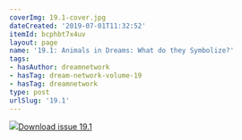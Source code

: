 ```yaml
---
coverImg: 19.1-cover.jpg
dateCreated: '2019-07-01T11:32:52'
itemId: bcphbt7x4uv
layout: page
name: '19.1: Animals in Dreams: What do they Symbolize?'
tags:
- hasAuthor: dreamnetwork
- hasTag: dream-network-volume-19
- hasTag: dreamnetwork
type: post
urlSlug: '19.1'
---
```

<img class="card-journal-img" src="../images/19.1-rect.jpg"/><a href="../files/pdfs/Volume_19/19.1-Dream-Network-Vol-19-No-1.pdf" download="">Download issue 19.1</a>